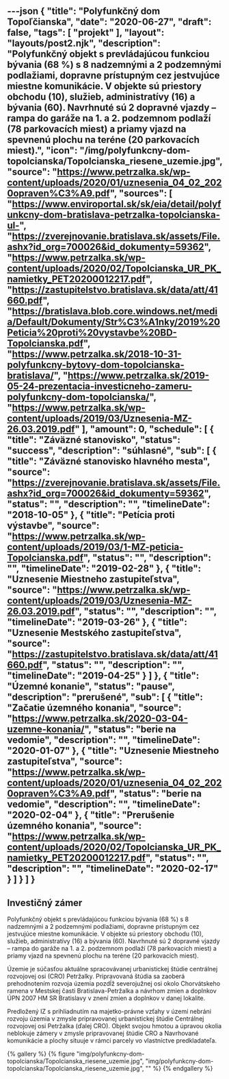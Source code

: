 ---json
{
   "title": "Polyfunkčný dom Topoľčianska",
   "date": "2020-06-27",
   "draft": false,
   "tags": [
      "projekt"
   ],
   "layout": "layouts/post2.njk",
   "description": "Polyfunkčný objekt s prevládajúcou funkciou bývania (68 %) s 8 nadzemnými a 2 podzemnými podlažiami, dopravne prístupným cez jestvujúce miestne komunikácie. V objekte sú priestory obchodu (10), služieb, administratívy (16) a bývania (60). Navrhnuté sú 2 dopravné vjazdy – rampa do garáže na 1. a 2. podzemnom podlaží (78 parkovacích miest) a priamy vjazd na spevnenú plochu na teréne (20 parkovacích miest).",
   "icon": "/img/polyfunkcny-dom-topolcianska/Topolcianska_riesene_uzemie.jpg",
   "source": "https://www.petrzalka.sk/wp-content/uploads/2020/01/uznesenia_04_02_2020opraven%C3%A9.pdf",
   "sources": [
      "https://www.enviroportal.sk/sk/eia/detail/polyfunkcny-dom-bratislava-petrzalka-topolcianska-ul-",
      "https://zverejnovanie.bratislava.sk/assets/File.ashx?id_org=700026&id_dokumenty=59362",
      "https://www.petrzalka.sk/wp-content/uploads/2020/02/Topolcianska_UR_PK_namietky_PET20200012217.pdf",
      "https://zastupitelstvo.bratislava.sk/data/att/41660.pdf",
      "https://bratislava.blob.core.windows.net/media/Default/Dokumenty/Str%C3%A1nky/2019%20Peticia%20proti%20vystavbe%20BD-Topolcianska.pdf",
      "https://www.petrzalka.sk/2018-10-31-polyfunkcny-bytovy-dom-topolcianska-bratislava/",
      "https://www.petrzalka.sk/2019-05-24-prezentacia-investicneho-zameru-polyfunkcny-dom-topolcianska/",
      "https://www.petrzalka.sk/wp-content/uploads/2019/03/Uznesenia-MZ-26.03.2019.pdf"
   ],
   "amount": 0,
   "schedule": [
      {
         "title": "Záväzné stanovisko",
         "status": "success",
         "description": "súhlasné",
         "sub": [
            {
               "title": "Záväzné stanovisko hlavného mesta",
               "source": "https://zverejnovanie.bratislava.sk/assets/File.ashx?id_org=700026&id_dokumenty=59362",
               "status": "",
               "description": "",
               "timelineDate": "2018-10-05"
            },
            {
               "title": "Petícia proti výstavbe",
               "source": "https://www.petrzalka.sk/wp-content/uploads/2019/03/1-MZ-peticia-Topolcianska.pdf",
               "status": "",
               "description": "",
               "timelineDate": "2019-02-28"
            },
            {
               "title": "Uznesenie Miestneho zastupiteľstva",
               "source": "https://www.petrzalka.sk/wp-content/uploads/2019/03/Uznesenia-MZ-26.03.2019.pdf",
               "status": "",
               "description": "",
               "timelineDate": "2019-03-26"
            },
            {
               "title": "Uznesenie Mestského zastupiteľstva",
               "source": "https://zastupitelstvo.bratislava.sk/data/att/41660.pdf",
               "status": "",
               "description": "",
               "timelineDate": "2019-04-25"
            }
         ]
      }, 
      {
         "title": "Územné konanie",
         "status": "pause",
         "description": "prerušené",
         "sub": [
            {
               "title": "Začatie územného konania",
               "source": "https://www.petrzalka.sk/2020-03-04-uzemne-konania/",
               "status": "berie na vedomie",
               "description": "",
               "timelineDate": "2020-01-07"
            },
            {
               "title": "Uznesenie Miestneho zastupiteľstva",
               "source": "https://www.petrzalka.sk/wp-content/uploads/2020/01/uznesenia_04_02_2020opraven%C3%A9.pdf",
               "status": "berie na vedomie",
               "description": "",
               "timelineDate": "2020-02-04"
            },
            {
               "title": "Prerušenie územného konania",
               "source": "https://www.petrzalka.sk/wp-content/uploads/2020/02/Topolcianska_UR_PK_namietky_PET20200012217.pdf",
               "status": "",
               "description": "",
               "timelineDate": "2020-02-17"
            }
         ]
      }
   ]
}
---
## Investičný zámer
Polyfunkčný objekt s prevládajúcou funkciou
bývania (68 %) s 8 nadzemnými a 2 podzemnými podlažiami, dopravne prístupným cez jestvujúce
miestne komunikácie. V objekte sú priestory obchodu (10), služieb, administratívy (16) a bývania
(60). Navrhnuté sú 2 dopravné vjazdy – rampa do garáže na 1. a 2. podzemnom podlaží (78
parkovacích miest) a priamy vjazd na spevnenú plochu na teréne (20 parkovacích miest). 

Územie je súčasťou aktuálne spracovávanej urbanistickej štúdie centrálnej rozvojovej osi (CRO)
Petržalky. Pripravovaná štúdia sa zaoberá prehodnotením rozvoja územia pozdĺž severojužnej osi
okolo Chorvátskeho ramena v Mestskej časti Bratislava-Petržalka a návrhom zmien a doplnkov
ÚPN 2007 HM SR Bratislavy v znení zmien a doplnkov v danej lokalite.

Predložený IZ s prihliadnutím na majetko-právne vzťahy v území nebráni rozvoju územia v zmysle
pripravovanej urbanistickej štúdie Centrálnej rozvojovej osi Petržalka (ďalej CRO). Objekt svojou
hmotou a úpravou okolia neblokuje zámery v zmysle pripravovanej štúdie CRO a Navrhované
komunikácie a plochy situuje v rámci parcely vo vlastníctve predkladateľa. 

{% gallery %}
{% figure "img/polyfunkcny-dom-topolcianska/Topolcianska_riesene_uzemie.jpg", "img/polyfunkcny-dom-topolcianska/Topolcianska_riesene_uzemie.jpg", "" %}
{% endgallery %}

<!-- {{% timeline "25.04.2019" "Uznesenie 150/2019" %}}
[zdroj](https://bratislava.blob.core.windows.net/media/Default/Dokumenty/Str%C3%A1nky/2019%20Peticia%20proti%20vystavbe%20BD-Topolcianska.pdf)
{{% /timeline  %}} -->

<!-- {{% timeline "31.10.2018" "Žiadosť o územné rozhodnutie podaná" %}}
[zdroj](https://www.petrzalka.sk/2018-10-31-polyfunkcny-bytovy-dom-topolcianska-bratislava/)
{{% /timeline  %}} -->












